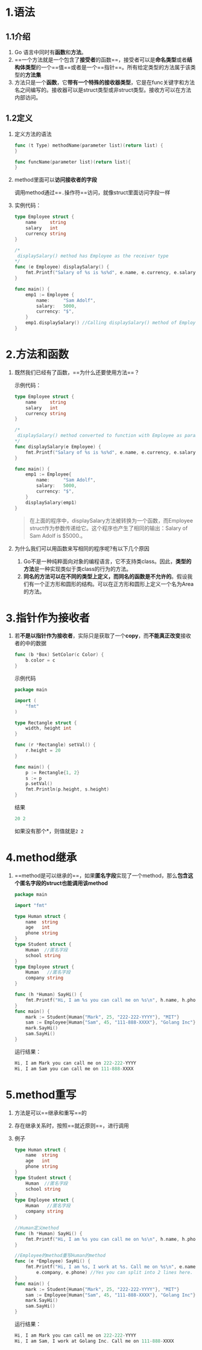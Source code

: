 # 1.语法

## 1.1介绍

1. Go 语言中同时有**函数**和**方法**。
2. ==一个方法就是一个包含了**接受者**的函数==，接受者可以是**命名类型**或者**结构体类型**的一个==值==或者是一个==指针==。所有给定类型的方法属于该类型的**方法集**
3. 方法只是一个**函数**，它**带有一个特殊的接收器类型**，它是在func关键字和方法名之间编写的。接收器可以是struct类型或非struct类型。接收方可以在方法内部访问。



## 1.2定义

1. 定义方法的语法

   ```go
   func (t Type) methodName(parameter list)(return list) {  
   }
   
   func funcName(parameter list)(return list){
   }
   ```

2. method里面可以**访问接收者的字段**

   调用method通过==`.`操作符==访问，就像struct里面访问字段一样

3. 实例代码：

   ```go
   type Employee struct {  
       name     string
       salary   int
       currency string
   }
   
   /*
    displaySalary() method has Employee as the receiver type
   */
   func (e Employee) displaySalary() {  
       fmt.Printf("Salary of %s is %s%d", e.name, e.currency, e.salary)
   }
   
   func main() {  
       emp1 := Employee {
           name:     "Sam Adolf",
           salary:   5000,
           currency: "$",
       }
       emp1.displaySalary() //Calling displaySalary() method of Employee type
   }
   ```



# 2.方法和函数

1. 既然我们已经有了函数，==为什么还要使用方法==？

   示例代码：

   ```go
   type Employee struct {  
       name     string
       salary   int
       currency string
   }
   
   /*
    displaySalary() method converted to function with Employee as parameter
   */
   func displaySalary(e Employee) {  
       fmt.Printf("Salary of %s is %s%d", e.name, e.currency, e.salary)
   }
   
   func main() {  
       emp1 := Employee{
           name:     "Sam Adolf",
           salary:   5000,
           currency: "$",
       }
       displaySalary(emp1)
   }
   ```

   > 在上面的程序中，displaySalary方法被转换为一个函数，而Employee struct作为参数传递给它。这个程序也产生了相同的输出：Salary of Sam Adolf is $5000.。

2. 为什么我们可以用函数来写相同的程序呢?有以下几个原因

   1. Go不是一种纯粹面向对象的编程语言，它不支持类class。因此，**类型的方法**是一种实现类似于类class的行为的方法。
   2. **同名的方法可以在不同的类型上定义，而同名的函数是不允许的**。假设我们有一个正方形和圆形的结构。可以在正方形和圆形上定义一个名为Area的方法。



# 3.指针作为接收者

1. 若**不是以指针作为接收者**，实际只是获取了一个**copy**，而**不能真正改变**接收者的中的数据

   ```go
   func (b *Box) SetColor(c Color) {
       b.color = c
   }
   ```

   示例代码

   ```go
   package main
   
   import (
       "fmt"
   )
   
   type Rectangle struct {
       width, height int
   }
   
   func (r *Rectangle) setVal() {
       r.height = 20
   }
   
   func main() {
       p := Rectangle{1, 2}
       s := p
       p.setVal()
       fmt.Println(p.height, s.height)
   }
   ```

   结果

   ```go
   20 2
   ```

   如果没有那个*，则值就是`2 2`



# 4.method继承

1. ==method是可以继承的==，如果**匿名字段**实现了一个method，那么**包含这个匿名字段的struct也能调用该method**

   ```go
   package main
   
   import "fmt"
   
   type Human struct {
       name  string
       age   int
       phone string
   }
   type Student struct {
       Human  //匿名字段
       school string
   }
   type Employee struct {
       Human   //匿名字段
       company string
   }
   
   func (h *Human) SayHi() {
       fmt.Printf("Hi, I am %s you can call me on %s\n", h.name, h.phone)
   }
   func main() {
       mark := Student{Human{"Mark", 25, "222-222-YYYY"}, "MIT"}
       sam := Employee{Human{"Sam", 45, "111-888-XXXX"}, "Golang Inc"}
       mark.SayHi()
       sam.SayHi()
   }
   ```

   运行结果：

   ```go
   Hi, I am Mark you can call me on 222-222-YYYY
   Hi, I am Sam you can call me on 111-888-XXXX
   ```



# 5.method重写

1. 方法是可以==继承和重写==的

2. 存在继承关系时，按照==就近原则==，进行调用

3. 例子

   ```go
   type Human struct {
       name  string
       age   int
       phone string
   }
   type Student struct {
       Human  //匿名字段
       school string
   }
   type Employee struct {
       Human   //匿名字段
       company string
   }
   
   //Human定义method
   func (h *Human) SayHi() {
       fmt.Printf("Hi, I am %s you can call me on %s\n", h.name, h.phone)
   }
   
   //Employee的method重写Human的method
   func (e *Employee) SayHi() {
       fmt.Printf("Hi, I am %s, I work at %s. Call me on %s\n", e.name,
           e.company, e.phone) //Yes you can split into 2 lines here.
   }
   func main() {
       mark := Student{Human{"Mark", 25, "222-222-YYYY"}, "MIT"}
       sam := Employee{Human{"Sam", 45, "111-888-XXXX"}, "Golang Inc"}
       mark.SayHi()
       sam.SayHi()
   }
   ```

   运行结果：

   ```go
   Hi, I am Mark you can call me on 222-222-YYYY
   Hi, I am Sam, I work at Golang Inc. Call me on 111-888-XXXX
   ```